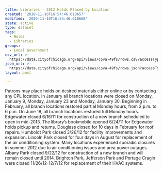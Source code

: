 ```yaml
---
title: Libraries - 2012 Holds Placed by Location
created: '2020-11-10T16:54:46.618657'
modified: '2020-11-10T16:54:46.618668'
state: active
type: dataset
tags:
  - Holds
  - Libraries
groups:
  - Local Government
csv_url: >-
  https://data.cityofchicago.org/api/views/cpva-49fs/rows.csv?accessType=DOWNLOAD
json_url: >-
  https://data.cityofchicago.org/api/views/cpva-49fs/rows.json?accessType=DOWNLOAD
layout: post

---
```

Patrons may place holds on desired materials either online or by contacting any CPL location.  In January all branch locations were closed on Monday, January 9, Monday, January 23 and Monday, January 30. Beginning in February, all branch locations restored partial Monday hours, from 2 p.m. to 6 p.m. On June 18, all branch locations restored full Monday hours. Edgewater closed 6/16/11 for construction of a new branch scheduled to open in mid-2013. The library’s bookmobile opened 6/24/11 for Edgewater holds pickup and returns. Douglass closed for 10 days in February for roof repairs. Humboldt Park closed 3/26/12 for facility improvements and expansion. Lincoln Park closed for four days in August for replacement of the air conditioning system. Many locations experienced sporadic closures in summer 2012 due to air conditioning issues and area power outages. Albany Park closed 9/22/12 for construction of a new branch and will remain closed until 2014. Brighton Park, Jefferson Park and Portage Cragin were closed 11/26/12-12/7/12 for replacement of their HVAC systems.

